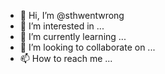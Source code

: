 - 👋 Hi, I’m @sthwentwrong
- 👀 I’m interested in ...
- 🌱 I’m currently learning ...
- 💞️ I’m looking to collaborate on ...
- 📫 How to reach me ...

<!---
sthwentwrong/sthwentwrong is a ✨ special ✨ repository because its `README.md` (this file) appears on your GitHub profile.
You can click the Preview link to take a look at your changes.
--->
